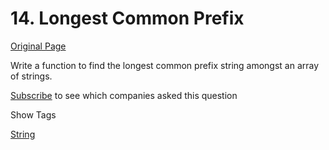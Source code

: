 # 14. Longest Common Prefix

[Original Page](https://leetcode.com/problems/longest-common-prefix/)

Write a function to find the longest common prefix string amongst an array of strings.

<div>

[Subscribe](/subscribe/) to see which companies asked this question

</div>

<div>

<div id="tags" class="btn btn-xs btn-warning">Show Tags</div>

<span class="hidebutton">[String](/tag/string/)</span></div>